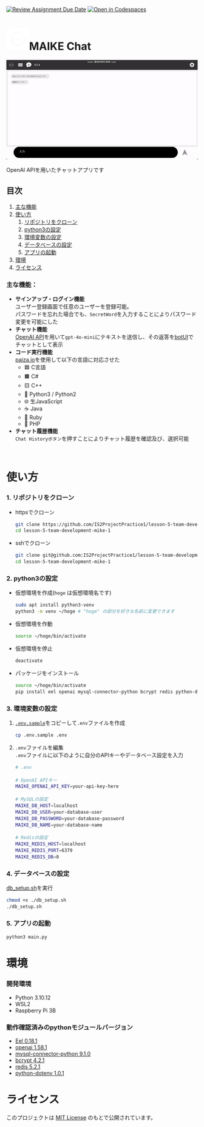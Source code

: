 [![Review Assignment Due Date](https://classroom.github.com/assets/deadline-readme-button-22041afd0340ce965d47ae6ef1cefeee28c7c493a6346c4f15d667ab976d596c.svg)](https://classroom.github.com/a/Fw6BNX-f)
[![Open in Codespaces](https://classroom.github.com/assets/launch-codespace-2972f46106e565e64193e422d61a12cf1da4916b45550586e14ef0a7c637dd04.svg)](https://classroom.github.com/open-in-codespaces?assignment_repo_id=17388676)


# <img src="web/image/readme/logo.png" alt="ロゴ" width="60px">MAIKE Chat


![Sample](web/image/readme/Sample.gif)

OpenAI APIを用いたチャットアプリです

## 目次
1. [主な機能](#主な機能)
2. [使い方](#使い方)
   1. [リポジトリをクローン](#1-リポジトリをクローン)
   2. [python3の設定](#2-python3の設定)
   3. [環境変数の設定](#3-環境変数の設定)
   4. [データベースの設定](#4-データベースの設定)
   5. [アプリの起動](#5-アプリの起動)
3. [環境](#環境)
4. [ライセンス](#ライセンス)

### 主な機能：
- **サインアップ・ログイン機能**    
  ユーザー登録画面で任意のユーザーを登録可能。    
  パスワードを忘れた場合でも、`SecretWord`を入力することによりパスワード変更を可能にした
- **チャット機能**    
  [OpenAI API](https://openai.com/index/openai-api/)を用いて`gpt-4o-mini`にテキストを送信し、その返答を[botUI](https://botui.org/)でチャットとして表示
- **コード実行機能**    
  [paiza.io](https://paiza.io/ja)を使用して以下の言語に対応させた    
  - 🟦 C言語  
  - 🟧 C#  
  - 🟨 C++  
  - 🐍 Python3 / Python2  
  - 🌐 生JavaScript  
  - ☕ Java  
  - 💎 Ruby  
  - 🐘 PHP
- **チャット履歴機能**    
    `Chat Historyボタン`を押すことによりチャット履歴を確認及び、選択可能

<br>

# 使い方   
### 1. リポジトリをクローン    
- httpsでクローン    
    ```bash
    git clone https://github.com/IS2ProjectPractice1/lesson-5-team-development-mike-1.git
    cd lesson-5-team-development-mike-1
    ```
- sshでクローン    
    ```bash
    git clone git@github.com:IS2ProjectPractice1/lesson-5-team-development-mike-1.git
    cd lesson-5-team-development-mike-1
    ```
### 2. python3の設定    
- 仮想環境を作成(`hoge` は仮想環境名です)  
    ```bash
    sudo apt install python3-venv
    python3 -m venv ~/hoge # "hoge" の部分を好きな名前に変更できます
    ```
- 仮想環境を作動
    ```bash
    source ~/hoge/bin/activate
    ```
- 仮想環境を停止
    ```bash
    deactivate
    ```
- パッケージをインストール    
    ```bash
    source ~/hoge/bin/activate
    pip install eel openai mysql-connector-python bcrypt redis python-dotenv
    ```
### 3. 環境変数の設定
1. [`.env.sample`](./.env.sample)をコピーして`.env`ファイルを作成
    ```bash
    cp .env.sample .env
    ```
2. `.env`ファイルを編集    
    `.env`ファイルに以下のように自分のAPIキーやデータベース設定を入力
    ```bash
    # .env

    # OpenAI APIキー
    MAIKE_OPENAI_API_KEY=your-api-key-here

    # MySQLの設定
    MAIKE_DB_HOST=localhost
    MAIKE_DB_USER=your-database-user
    MAIKE_DB_PASSWORD=your-database-password
    MAIKE_DB_NAME=your-database-name

    # Redisの設定
    MAIKE_REDIS_HOST=localhost
    MAIKE_REDIS_PORT=6379
    MAIKE_REDIS_DB=0
    ```
### 4. データベースの設定
[db_setup.sh](./db_setup.sh)を実行
```bash
chmod +x ./db_setup.sh
./db_setup.sh
```
### 5. アプリの起動
```bash
python3 main.py
```

# 環境
### 開発環境
- Python 3.10.12
- WSL2
- Raspberry Pi 3B
### 動作確認済みのpythonモジュールバージョン
- [Eel 0.18.1](https://github.com/python-eel/Eel)
- [openai 1.58.1](https://platform.openai.com/docs/overview)
- [mysql-connector-python 9.1.0](https://github.com/mysql/mysql-connector-python)
- [bcrypt 4.2.1](https://github.com/pyca/bcrypt)
- [redis 5.2.1](https://github.com/redis/redis)
- [python-dotenv 1.0.1](https://github.com/theskumar/python-dotenv)

# ライセンス
このプロジェクトは [MIT License](LICENSE) のもとで公開されています。
